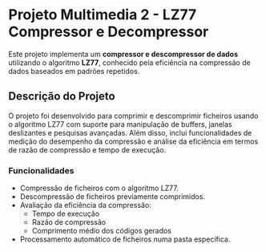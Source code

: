 # Projeto Multimedia 2 - LZ77 Compressor e Decompressor

Este projeto implementa um **compressor e descompressor de dados** utilizando o algoritmo **LZ77**, conhecido pela eficiência na compressão de dados baseados em padrões repetidos.

## Descrição do Projeto

O projeto foi desenvolvido para comprimir e descomprimir ficheiros usando o algoritmo LZ77 com suporte para manipulação de buffers, janelas deslizantes e pesquisas avançadas. Além disso, inclui funcionalidades de medição do desempenho da compressão e análise da eficiência em termos de razão de compressão e tempo de execução.

### Funcionalidades

- Compressão de ficheiros com o algoritmo LZ77.
- Descompressão de ficheiros previamente comprimidos.
- Avaliação da eficiência da compressão:
  - Tempo de execução
  - Razão de compressão
  - Comprimento médio dos códigos gerados
- Processamento automático de ficheiros numa pasta específica.
